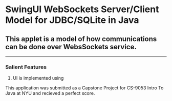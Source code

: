 # SwingUI WebSockets Server/Client Model for JDBC/SQLite in Java
## This applet is a model of how communications can be done over WebsSockets service. 
---
### Salient Features
1. UI is implemented using

This application was submitted as a Capstone Project for CS-9053 Intro To Java at NYU and recieved a perfect score.

